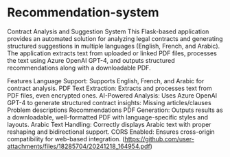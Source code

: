 # Recommendation-system
Contract Analysis and Suggestion System
This Flask-based application provides an automated solution for analyzing legal contracts and generating structured suggestions in multiple languages (English, French, and Arabic). The application extracts text from uploaded or linked PDF files, processes the text using Azure OpenAI GPT-4, and outputs structured recommendations along with a downloadable PDF.

Features
Language Support: Supports English, French, and Arabic for contract analysis.
PDF Text Extraction: Extracts and processes text from PDF files, even encrypted ones.
AI-Powered Analysis: Uses Azure OpenAI GPT-4 to generate structured contract insights:
Missing articles/clauses
Problem descriptions
Recommendations
PDF Generation: Outputs results as a downloadable, well-formatted PDF with language-specific styles and layouts.
Arabic Text Handling: Correctly displays Arabic text with proper reshaping and bidirectional support.
CORS Enabled: Ensures cross-origin compatibility for web-based integration.
(https://github.com/user-attachments/files/18285704/20241218_164954.pdf)
